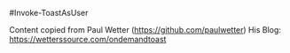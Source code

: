 #Invoke-ToastAsUser

Content copied from Paul Wetter (https://github.com/paulwetter)
His Blog: https://wetterssource.com/ondemandtoast